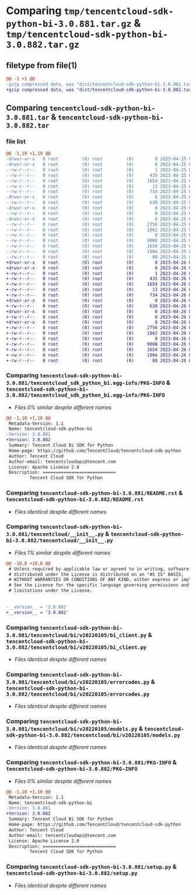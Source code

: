 # Comparing `tmp/tencentcloud-sdk-python-bi-3.0.881.tar.gz` & `tmp/tencentcloud-sdk-python-bi-3.0.882.tar.gz`

## filetype from file(1)

```diff
@@ -1 +1 @@
-gzip compressed data, was "dist/tencentcloud-sdk-python-bi-3.0.881.tar", last modified: Tue Apr 25 00:22:25 2023, max compression
+gzip compressed data, was "dist/tencentcloud-sdk-python-bi-3.0.882.tar", last modified: Wed Apr 26 02:51:26 2023, max compression
```

## Comparing `tencentcloud-sdk-python-bi-3.0.881.tar` & `tencentcloud-sdk-python-bi-3.0.882.tar`

### file list

```diff
@@ -1,19 +1,19 @@
-drwxr-xr-x   0 root         (0) root         (0)        0 2023-04-25 00:22:25.000000 tencentcloud-sdk-python-bi-3.0.881/
-drwxr-xr-x   0 root         (0) root         (0)        0 2023-04-25 00:22:25.000000 tencentcloud-sdk-python-bi-3.0.881/tencentcloud_sdk_python_bi.egg-info/
--rw-r--r--   0 root         (0) root         (0)        1 2023-04-25 00:22:25.000000 tencentcloud-sdk-python-bi-3.0.881/tencentcloud_sdk_python_bi.egg-info/dependency_links.txt
--rw-r--r--   0 root         (0) root         (0)      435 2023-04-25 00:22:25.000000 tencentcloud-sdk-python-bi-3.0.881/tencentcloud_sdk_python_bi.egg-info/SOURCES.txt
--rw-r--r--   0 root         (0) root         (0)     1654 2023-04-25 00:22:25.000000 tencentcloud-sdk-python-bi-3.0.881/tencentcloud_sdk_python_bi.egg-info/PKG-INFO
--rw-r--r--   0 root         (0) root         (0)       13 2023-04-25 00:22:25.000000 tencentcloud-sdk-python-bi-3.0.881/tencentcloud_sdk_python_bi.egg-info/top_level.txt
--rw-r--r--   0 root         (0) root         (0)      734 2023-04-25 00:22:24.000000 tencentcloud-sdk-python-bi-3.0.881/README.rst
-drwxr-xr-x   0 root         (0) root         (0)        0 2023-04-25 00:22:25.000000 tencentcloud-sdk-python-bi-3.0.881/tencentcloud/
--rw-r--r--   0 root         (0) root         (0)      630 2023-04-25 00:22:24.000000 tencentcloud-sdk-python-bi-3.0.881/tencentcloud/__init__.py
-drwxr-xr-x   0 root         (0) root         (0)        0 2023-04-25 00:22:25.000000 tencentcloud-sdk-python-bi-3.0.881/tencentcloud/bi/
--rw-r--r--   0 root         (0) root         (0)        0 2023-04-25 00:22:24.000000 tencentcloud-sdk-python-bi-3.0.881/tencentcloud/bi/__init__.py
-drwxr-xr-x   0 root         (0) root         (0)        0 2023-04-25 00:22:25.000000 tencentcloud-sdk-python-bi-3.0.881/tencentcloud/bi/v20220105/
--rw-r--r--   0 root         (0) root         (0)     2756 2023-04-25 00:22:24.000000 tencentcloud-sdk-python-bi-3.0.881/tencentcloud/bi/v20220105/bi_client.py
--rw-r--r--   0 root         (0) root         (0)     1862 2023-04-25 00:22:24.000000 tencentcloud-sdk-python-bi-3.0.881/tencentcloud/bi/v20220105/errorcodes.py
--rw-r--r--   0 root         (0) root         (0)        0 2023-04-25 00:22:24.000000 tencentcloud-sdk-python-bi-3.0.881/tencentcloud/bi/v20220105/__init__.py
--rw-r--r--   0 root         (0) root         (0)     9008 2023-04-25 00:22:24.000000 tencentcloud-sdk-python-bi-3.0.881/tencentcloud/bi/v20220105/models.py
--rw-r--r--   0 root         (0) root         (0)     1654 2023-04-25 00:22:25.000000 tencentcloud-sdk-python-bi-3.0.881/PKG-INFO
--rw-r--r--   0 root         (0) root         (0)     1004 2023-04-25 00:22:24.000000 tencentcloud-sdk-python-bi-3.0.881/setup.py
--rw-r--r--   0 root         (0) root         (0)       88 2023-04-25 00:22:25.000000 tencentcloud-sdk-python-bi-3.0.881/setup.cfg
+drwxr-xr-x   0 root         (0) root         (0)        0 2023-04-26 02:51:26.000000 tencentcloud-sdk-python-bi-3.0.882/
+drwxr-xr-x   0 root         (0) root         (0)        0 2023-04-26 02:51:26.000000 tencentcloud-sdk-python-bi-3.0.882/tencentcloud_sdk_python_bi.egg-info/
+-rw-r--r--   0 root         (0) root         (0)        1 2023-04-26 02:51:26.000000 tencentcloud-sdk-python-bi-3.0.882/tencentcloud_sdk_python_bi.egg-info/dependency_links.txt
+-rw-r--r--   0 root         (0) root         (0)      435 2023-04-26 02:51:26.000000 tencentcloud-sdk-python-bi-3.0.882/tencentcloud_sdk_python_bi.egg-info/SOURCES.txt
+-rw-r--r--   0 root         (0) root         (0)     1654 2023-04-26 02:51:26.000000 tencentcloud-sdk-python-bi-3.0.882/tencentcloud_sdk_python_bi.egg-info/PKG-INFO
+-rw-r--r--   0 root         (0) root         (0)       13 2023-04-26 02:51:26.000000 tencentcloud-sdk-python-bi-3.0.882/tencentcloud_sdk_python_bi.egg-info/top_level.txt
+-rw-r--r--   0 root         (0) root         (0)      734 2023-04-26 02:51:26.000000 tencentcloud-sdk-python-bi-3.0.882/README.rst
+drwxr-xr-x   0 root         (0) root         (0)        0 2023-04-26 02:51:26.000000 tencentcloud-sdk-python-bi-3.0.882/tencentcloud/
+-rw-r--r--   0 root         (0) root         (0)      630 2023-04-26 02:51:26.000000 tencentcloud-sdk-python-bi-3.0.882/tencentcloud/__init__.py
+drwxr-xr-x   0 root         (0) root         (0)        0 2023-04-26 02:51:26.000000 tencentcloud-sdk-python-bi-3.0.882/tencentcloud/bi/
+-rw-r--r--   0 root         (0) root         (0)        0 2023-04-26 02:51:26.000000 tencentcloud-sdk-python-bi-3.0.882/tencentcloud/bi/__init__.py
+drwxr-xr-x   0 root         (0) root         (0)        0 2023-04-26 02:51:26.000000 tencentcloud-sdk-python-bi-3.0.882/tencentcloud/bi/v20220105/
+-rw-r--r--   0 root         (0) root         (0)     2756 2023-04-26 02:51:26.000000 tencentcloud-sdk-python-bi-3.0.882/tencentcloud/bi/v20220105/bi_client.py
+-rw-r--r--   0 root         (0) root         (0)     1862 2023-04-26 02:51:26.000000 tencentcloud-sdk-python-bi-3.0.882/tencentcloud/bi/v20220105/errorcodes.py
+-rw-r--r--   0 root         (0) root         (0)        0 2023-04-26 02:51:26.000000 tencentcloud-sdk-python-bi-3.0.882/tencentcloud/bi/v20220105/__init__.py
+-rw-r--r--   0 root         (0) root         (0)     9008 2023-04-26 02:51:26.000000 tencentcloud-sdk-python-bi-3.0.882/tencentcloud/bi/v20220105/models.py
+-rw-r--r--   0 root         (0) root         (0)     1654 2023-04-26 02:51:26.000000 tencentcloud-sdk-python-bi-3.0.882/PKG-INFO
+-rw-r--r--   0 root         (0) root         (0)     1004 2023-04-26 02:51:26.000000 tencentcloud-sdk-python-bi-3.0.882/setup.py
+-rw-r--r--   0 root         (0) root         (0)       88 2023-04-26 02:51:26.000000 tencentcloud-sdk-python-bi-3.0.882/setup.cfg
```

### Comparing `tencentcloud-sdk-python-bi-3.0.881/tencentcloud_sdk_python_bi.egg-info/PKG-INFO` & `tencentcloud-sdk-python-bi-3.0.882/tencentcloud_sdk_python_bi.egg-info/PKG-INFO`

 * *Files 0% similar despite different names*

```diff
@@ -1,10 +1,10 @@
 Metadata-Version: 1.1
 Name: tencentcloud-sdk-python-bi
-Version: 3.0.881
+Version: 3.0.882
 Summary: Tencent Cloud Bi SDK for Python
 Home-page: https://github.com/TencentCloud/tencentcloud-sdk-python
 Author: Tencent Cloud
 Author-email: tencentcloudapi@tencent.com
 License: Apache License 2.0
 Description: ============================
         Tencent Cloud SDK for Python
```

### Comparing `tencentcloud-sdk-python-bi-3.0.881/README.rst` & `tencentcloud-sdk-python-bi-3.0.882/README.rst`

 * *Files identical despite different names*

### Comparing `tencentcloud-sdk-python-bi-3.0.881/tencentcloud/__init__.py` & `tencentcloud-sdk-python-bi-3.0.882/tencentcloud/__init__.py`

 * *Files 1% similar despite different names*

```diff
@@ -10,8 +10,8 @@
 # Unless required by applicable law or agreed to in writing, software
 # distributed under the License is distributed on an "AS IS" BASIS,
 # WITHOUT WARRANTIES OR CONDITIONS OF ANY KIND, either express or implied.
 # See the License for the specific language governing permissions and
 # limitations under the License.
 
 
-__version__ = '3.0.881'
+__version__ = '3.0.882'
```

### Comparing `tencentcloud-sdk-python-bi-3.0.881/tencentcloud/bi/v20220105/bi_client.py` & `tencentcloud-sdk-python-bi-3.0.882/tencentcloud/bi/v20220105/bi_client.py`

 * *Files identical despite different names*

### Comparing `tencentcloud-sdk-python-bi-3.0.881/tencentcloud/bi/v20220105/errorcodes.py` & `tencentcloud-sdk-python-bi-3.0.882/tencentcloud/bi/v20220105/errorcodes.py`

 * *Files identical despite different names*

### Comparing `tencentcloud-sdk-python-bi-3.0.881/tencentcloud/bi/v20220105/models.py` & `tencentcloud-sdk-python-bi-3.0.882/tencentcloud/bi/v20220105/models.py`

 * *Files identical despite different names*

### Comparing `tencentcloud-sdk-python-bi-3.0.881/PKG-INFO` & `tencentcloud-sdk-python-bi-3.0.882/PKG-INFO`

 * *Files 0% similar despite different names*

```diff
@@ -1,10 +1,10 @@
 Metadata-Version: 1.1
 Name: tencentcloud-sdk-python-bi
-Version: 3.0.881
+Version: 3.0.882
 Summary: Tencent Cloud Bi SDK for Python
 Home-page: https://github.com/TencentCloud/tencentcloud-sdk-python
 Author: Tencent Cloud
 Author-email: tencentcloudapi@tencent.com
 License: Apache License 2.0
 Description: ============================
         Tencent Cloud SDK for Python
```

### Comparing `tencentcloud-sdk-python-bi-3.0.881/setup.py` & `tencentcloud-sdk-python-bi-3.0.882/setup.py`

 * *Files identical despite different names*

